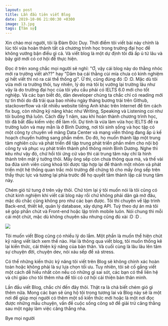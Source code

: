 ```yaml
---
layout: post
title: Lần đầu tiên viết Blog
date: 2019-10-06 21:00:30 +0300
image: 13.jpg
tags: [Tâm sự]
---
```


Xin chào mọi người, tôi là Đàm Đức Duy. Thời điểm tôi viết bài này chính là lúc tôi vừa hoàn thành tất cả chương trình học trong trường đại học để không vướng bận điều gì cả. Và viết blog là một dự định tôi đã ấp ủ từ lâu và bây giờ mới có cơ hội để thực hiện.

Đọc ở trên xong chắc mọi người sẽ nghĩ: "Ơ, vậy cái blog này do thằng nhóc mới ra trường viết ah??" hay "Dăm ba cái thằng cùi mía chưa có kinh nghiệm gì hết viết thì nó ra cái thể thống gì". Ừ thì, cũng đúng đó :D :D. Mặc dù tôi vừa mới ra trường thôi, tuy nhiên, lý do mà tôi bị vướng lại trường lâu như vậy là do trường đại học của tôi yêu cầu phải có IELTS 6.0 mới cho tốt nghiệp. Và các bạn biết đó, dân developer chúng ta chắc chỉ có reading mới tự tin thôi do đã trải qua bao nhiêu ngày tháng bương trải trên Github, stackoverflow và rất nhiều website tiếng Anh khác trên Internet để tìm cách fix bug, còn những kỹ năng khác như Writing, Speaking và Listening coi như tôi buông thả luôn. Cách đây 1 năm, sau khi hoàn thành chương trình học, tôi đã bắt đầu kiếm việc để làm rồi. Dự tính là vừa làm vừa học IELTS để ra trường luôn và may mắn là ở Bình Dương, nơi tôi sinh sống và học tập có một công ty chuyên về mãng Data Center và mạng viễn thông đang ấp ủ kế hoạch chuyển hướng sang phần mềm. Do đó, họ muốn thành lập một trung tâm nghiên cứu và phát triển để tập trung phát triển phần mềm cho nội bộ công ty và phục vụ phát triển thành phố thông minh Bình Dương. Nghe thì kêu như vậy đó, chứ hồi tôi ứng cử vào thì cái trung tâm này chỉ là hình thành trên mặt ý tưởng thôi. Mấy ông sếp còn chưa thông qua mà, và thế vài ba đứa sinh viên cùng khoá tôi được tập hợp lại để thành một nhóm và phát triển một hệ thống quan trắc môi trường để chứng tõ cho mấy ông sếp trên thấy thực lực và tương lại phía trước để họ quyết tâm thành lập cái trung tâm này.

Chém gió tứ tung ở trên vậy thôi. Chứ tóm lại ý tôi muốn nói là tôi cũng có chút kinh nghiệm khi viết cái blog này rồi chứ không phải dân gà mờ đâu, mặc dù chắc cũng không pro như các bạn được. Tôi thì chuyên về lập trình Back-end, thiết kế, quản lý database, xây dựng API. Tuỳ theo dự án mà tôi sẽ góp phần chút và Front-end hoặc lập trình mobile luôn. Nói chung thì mỗi cái một chút, mặc dù không chuyên sâu nhưng cũng đủ xài :D :D .

![]({{site.baseurl}}/img/12.jpg)

Tôi muốn viết Blog cũng có nhiều lý do lắm. Một phần là muốn thể hiện chút kỹ năng viết lách xem thế nào. Hai là thông qua viết blog, tôi muốn thống kê lại kiến thức, cải thiện kỹ năng của bản thân. Và cuối cùng là lâu lâu lên tâm sự chuyện đời, chuyện dev, nói xáu sếp để xả stress.

Có thể những kiến thức kỹ năng tôi viết trên Blog sẽ không chính xác hoàn toàn hoặc không phải là sự lựa chọn tối ưu. Tuy nhiên, tôi sẽ cố gắng viết một cách dễ hiểu nhất còn nếu có những gì sai sót, các bạn có thể liên hệ và chỉ giáo cho tôi thêm nha để tôi có cơ hội cải thiện bản thân mình.

Lần đầu viết Blog, chắc chỉ đến đây thôi. Thật ra là chả biết chém gió gì thêm nữa. Mong các bạn sẽ ủng hộ tôi trong tương lai và Blog này sẽ là một nơi để giúp mọi người có thêm một số kiến thức mới hoặc là một nơi đọc được những mẫu chuyện, vấn đề cuộc sống công sở để giải trừ căng thằng sau một ngày làm việc căng thẳng nha.

Bye mọi người
